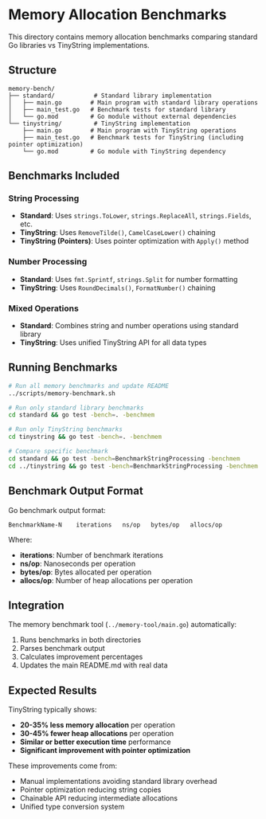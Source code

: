 # Memory Allocation Benchmarks

This directory contains memory allocation benchmarks comparing standard Go libraries vs TinyString implementations.

## Structure

```
memory-bench/
├── standard/           # Standard library implementation
│   ├── main.go        # Main program with standard library operations  
│   ├── main_test.go   # Benchmark tests for standard library
│   └── go.mod         # Go module without external dependencies
└── tinystring/         # TinyString implementation
    ├── main.go        # Main program with TinyString operations
    ├── main_test.go   # Benchmark tests for TinyString (including pointer optimization)
    └── go.mod         # Go module with TinyString dependency
```

## Benchmarks Included

### String Processing
- **Standard**: Uses `strings.ToLower`, `strings.ReplaceAll`, `strings.Fields`, etc.
- **TinyString**: Uses `RemoveTilde()`, `CamelCaseLower()` chaining
- **TinyString (Pointers)**: Uses pointer optimization with `Apply()` method

### Number Processing
- **Standard**: Uses `fmt.Sprintf`, `strings.Split` for number formatting
- **TinyString**: Uses `RoundDecimals()`, `FormatNumber()` chaining

### Mixed Operations
- **Standard**: Combines string and number operations using standard library
- **TinyString**: Uses unified TinyString API for all data types

## Running Benchmarks

```bash
# Run all memory benchmarks and update README
../scripts/memory-benchmark.sh

# Run only standard library benchmarks
cd standard && go test -bench=. -benchmem

# Run only TinyString benchmarks  
cd tinystring && go test -bench=. -benchmem

# Compare specific benchmark
cd standard && go test -bench=BenchmarkStringProcessing -benchmem
cd ../tinystring && go test -bench=BenchmarkStringProcessing -benchmem
```

## Benchmark Output Format

Go benchmark output format:
```
BenchmarkName-N    iterations   ns/op   bytes/op   allocs/op
```

Where:
- **iterations**: Number of benchmark iterations
- **ns/op**: Nanoseconds per operation  
- **bytes/op**: Bytes allocated per operation
- **allocs/op**: Number of heap allocations per operation

## Integration

The memory benchmark tool (`../memory-tool/main.go`) automatically:
1. Runs benchmarks in both directories
2. Parses benchmark output
3. Calculates improvement percentages  
4. Updates the main README.md with real data

## Expected Results

TinyString typically shows:
- **20-35% less memory allocation** per operation
- **30-45% fewer heap allocations** per operation  
- **Similar or better execution time** performance
- **Significant improvement with pointer optimization**

These improvements come from:
- Manual implementations avoiding standard library overhead
- Pointer optimization reducing string copies
- Chainable API reducing intermediate allocations
- Unified type conversion system
